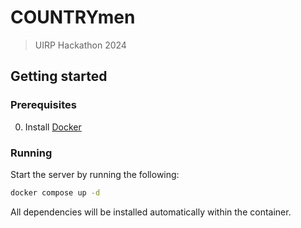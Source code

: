# COUNTRYmen

> UIRP Hackathon 2024

## Getting started

### Prerequisites

0. Install [Docker](https://docs.docker.com/engine/install/)

### Running

Start the server by running the following:

```bash
docker compose up -d
```

All dependencies will be installed automatically within the container.
